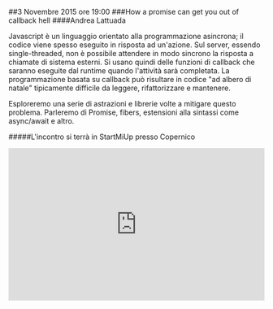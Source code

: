 ##3 Novembre 2015 ore 19:00
###How a promise can get you out of callback hell
####Andrea Lattuada <a href="https://twitter.com/utaal" target="_blank" class="icon-twitter"></a>

Javascript è un linguaggio orientato alla programmazione asincrona; il codice viene spesso eseguito in risposta ad un'azione.
Sul server, essendo single-threaded, non è possibile attendere in modo sincrono la risposta a chiamate di sistema esterni. Si usano quindi delle funzioni di callback che saranno eseguite dal runtime quando l'attività sarà completata.
La programmazione basata su callback può risultare in codice "ad albero di natale" tipicamente difficile da leggere, rifattorizzare e mantenere.

Esploreremo una serie di astrazioni e librerie volte a mitigare questo problema. Parleremo di Promise, fibers, estensioni alla sintassi come async/await e altro.

#####L'incontro si terrà in StartMiUp presso Copernico
<div class="frame">
<iframe src="https://www.google.com/maps/embed?pb=!1m18!1m12!1m3!1d2797.0069000733693!2d9.20309423016357!3d45.48980579943327!2m3!1f0!2f0!3f0!3m2!1i1024!2i768!4f13.1!3m3!1m2!1s0x0000000000000000%3A0xf85d28f3d532d3b5!2sCopernico+Milano!5e0!3m2!1sen!2sit!4v1431020946555" width="100%" height="300" frameborder="0" style="border:0"></iframe>
</div>
